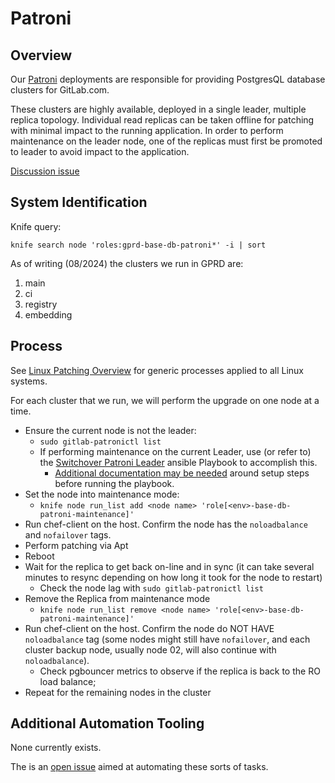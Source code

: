# Patroni

## Overview

Our [Patroni](https://gitlab.com/gitlab-com/runbooks/-/tree/master/docs/patroni) deployments are responsible for providing PostgresQL database clusters for GitLab.com.

These clusters are highly available, deployed in a single leader, multiple replica topology. Individual read replicas can be taken offline for patching with minimal impact to the running application. In order to perform maintenance on the leader node, one of the replicas must first be promoted to leader to avoid impact to the application.

[Discussion issue](https://gitlab.com/gitlab-com/gl-infra/production-engineering/-/issues/25663)

## System Identification

Knife query:

```
knife search node 'roles:gprd-base-db-patroni*' -i | sort
```

As of writing (08/2024) the clusters we run in GPRD are:

1. main
1. ci
1. registry
1. embedding

## Process

See [Linux Patching Overview](../linux-os-patching.md#linux-patching-overview) for generic processes applied to all Linux systems.

For each cluster that we run, we will perform the upgrade on one node at a time.

- Ensure the current node is not the leader:
  - `sudo gitlab-patronictl list`
  - If performing maintenance on the current Leader, use (or refer to) the [Switchover Patroni Leader](https://gitlab.com/gitlab-com/gl-infra/db-migration/-/tree/master/dbre-toolkit?ref_type=heads) ansible Playbook to accomplish this.
    - [Additional documentation may be needed](https://gitlab.com/gitlab-com/runbooks/-/merge_requests/7674#note_2078428873) around setup steps before running the playbook.
- Set the node into maintenance mode:
  - `knife node run_list add <node name> 'role[<env>-base-db-patroni-maintenance]'`
- Run chef-client on the host. Confirm the node has the `noloadbalance` and `nofailover` tags.
- Perform patching via Apt
- Reboot
- Wait for the replica to get back on-line and in sync (it can take several minutes to resync depending on how long it took for the node to restart)
  - Check the node lag with `sudo gitlab-patronictl list`
- Remove the Replica from maintenance mode
  - `knife node run_list remove <node name> 'role[<env>-base-db-patroni-maintenance]'`
- Run chef-client on the host. Confirm the node do NOT HAVE `noloadbalance` tag (some nodes might still have `nofailover`, and each cluster backup node, usually node 02, will also continue with `noloadbalance`).
  - Check pgbouncer metrics to observe if the replica is back to the RO load balance;
- Repeat for the remaining nodes in the cluster

## Additional Automation Tooling

None currently exists.

The is an [open issue](https://gitlab.com/gitlab-com/gl-infra/dbre/-/issues/31) aimed at automating these sorts of tasks.
